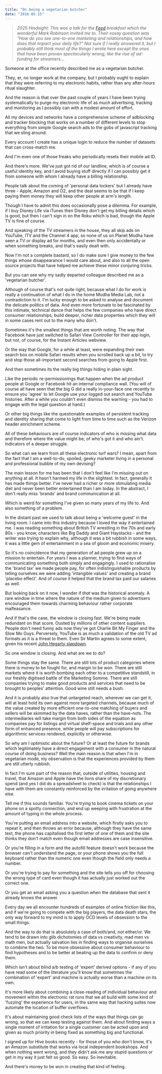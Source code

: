 ```yaml
---
title: "On being a vegetarian butcher"
date: "2016-05-15"
---
```


> _2025 Hindsight: This was a talk for the [Feed](https://www.feed.xyz/about) breakfast which the wonderful Mark Robinson invited me to. Their essay question was "How do you see one-to-one marketing and relationships, and how does that impact your daily life?" Not sure if I really answered it, but I probably still think most of the things I wrote here except the ones that have been proven spectacularly wrong, like the rise of ad-funding for streamers..._

Someone at the office recently described me as a vegetarian butcher.

They, er, no longer work at the company, but I probably ought to explain that they were referring to my electronic habits, rather than any after-hours ritual slaughter.

And the reason is that over the past couple of years I have been trying systematically to purge my electronic life of as much advertising, tracking and monitoring as I possibly can with a modest amount of effort.

All my devices and networks have a comprehensive scheme of adblocking and tracker blocking that works on a number of different levels to stop everything from simple Google search ads to the gobs of javascript tracking that we sling around.

Every account I create has a unique login to reduce the number of datasets that can cross-match me.

And I'm even one of those freaks who periodically resets their mobile ad ID.

And there's more. We've just got rid of our landline, which is of course a useful identity key, and I avoid buying stuff directly if I can possibly get it from someone with whom I already have a billing relationship.

People talk about the coming of 'personal data lockers' but I already have three - Apple, Amazon and O2, and the deal seems to be that if I keep paying them money they will keep other people at arm's length.

Though I have to admit this does occasionally pose a dilemma. For example, if I buy Disney Life via iTunes then Disney don't get my billing details which is good, but then I can't sign in on the Roku which is bad, though the Apple TV is fine of course.

And speaking of the TV streamers in the house, they all skip ads on YouTube, ITV and the Channel 4 app, so none of us on Planet Modha have seen a TV or display ad for months, and even then only accidentally or when something breaks, and that's easily dealt with.

Now I'm not a complete bastard, so I do make sure I give money to the few things whose disappearance I would care about, and also to all the open source projects that have helped me achieve these minor conjuring tricks.

But you can see why my sadly departed colleague described me as a 'vegetarian butcher'.

Although of course that's not quite right, because what I do for work is really a continuation of what I do in the home Modha Media Lab, not a contradiction to it. I'm lucky enough to be asked to analyse and document the delicate politics of data. And even more fortunate to be fascinated by this intimate, technical dance that helps the few companies who have direct consumer relationships, build deeper, richer data properties which they will in some cases rent out to the many who don't.

Sometimes it's the smallest things that are worth noting. The way that Facebook have just switched to Safari View Controller for their app login, but not, of course, for the Instant Articles webview.

Or the way that Google, for a while at least, were expanding their own search box on mobile Safari results when you scrolled back up a bit, to try and stop those all-important second searches from going to Apple first.

And then sometimes its the really big things hiding in plain sight.

Like the periodic re-permissionings that happen when the ad product people at Google or Facebook hit an internal compliance wall. (You will of course all have seen that the big G did a really in-your-face one recently to ensure you 'agree' to let Google use your logged out search and YouTube histories. After a while you couldn't even dismiss the warning - you had to engage with the legal question at hand.)

Or other big things like the questionable examples of persistent tracking and identity sharing that come to light from time to time such as the Verizon header enrichment scheme.

All of these behaviours are of course indicators of who is missing what data and therefore where the value might be; of who's got it and who ain't. Indicators of a deeper struggle.

So what can we learn from all these electronic turf wars? I mean, apart from the fact that I am a well-to-do, spoiled, geeky marketer living in a personal and professional bubble of my own devising?

The main lesson for me has been that I don't feel like I'm missing out on anything at all. It hasn't harmed my life in the slightest. In fact, generally it has made things better. I've never had a richer or more stimulating media diet and never been better entertained than I am today. In the abstract, I don't really miss 'brands' and brand communication at all.

Which is weird for something I've given so many years of my life to. And also something of a problem.

In the distant past we used to talk about being a 'welcome guest' in the living room. I came into this industry because I loved the way it entertained me. I was reading something about British TV wrestling in the 70s and early 80s - you know, characters like Big Daddy and Giant Haystacks - and the writer was trying to explain why, although it was a bit rubbish in some ways, it was a little gem of entertainment in a sea of gloom and economic misery.

So it's no coincidence that my generation of ad people grew up on a mission to entertain. For years I was a planner, trying to find ways of communicating something both simply and engagingly. I used to rationalise the 'brand tax' we made people pay, for often indistinguishable products by telling ourselves we were adding 'intangible values' and creating a brand 'placebo effect'. And of course it helped that the brand tax paid our salaries as well.

But looking back on it now, I wonder if *that* was the historical anomaly. A rare window in time where the nature of the medium given to advertisers encouraged them towards charming behaviour rather corporate malfeasance.

And if that's the case, the window is closing fast. We're being made redundant on that score. Ousted by millions of other content suppliers. People don't need funny ads now they've got Charlie Bit My Finger and the Slow Mo Guys. Perversely, YouTube is as much a validation of the old TV ad formats as it is a threat to them. Even Sir Martin agrees to some extent, given his recent [John Hegarty slapdown](http://www.thedrum.com/news/2016/03/24/sir-martin-sorrell-definition-creativity-needs-change-we-re-not-advertising-business).

So one window is closing. And what are we to do?

Some things stay the same. There are still lots of product categories where there is money to be fought for, and margin to be won. There are still markets where it is worth bombing each other to a competitive standstill, in our freshly digitised battle of the Marketing Somme. There are still companies trying to make good products and services that need to be brought to peoples' attention. Good wine still needs a bush.

And it is probably also true that untargeted reach, wherever we can get it, will at least hold its own against more targeted channels, because much of the value created by more efficient one-to-one matching of buyers and sellers will be skimmed by the data haves, rather than the have-nots. The intermediaries will take margin from both sides of the equation as companies pay for listings and virtual shelf-space and trials and any other form of enhanced presence, while people will pay subscriptions for algorithmic services rendered, explicitly or otherwise.

So why am I optimistic about the future? Or at least the future for brands which legitimately have a direct engagement with a consumer in the natural course of doing business? Well the main reason is that when I'm in vegetarian mode, my observation is that the experiences provided by them are still utterly rubbish.

In fact I'm sure part of the reason that, outside of utilities, housing and travel, that Amazon and Apple have the lions share of my discretionary spend (and yes I did do a spreadsheet to check) is that the relationships I have with them are constantly reinforced by the irritation of going anywhere else.

Tell me if this sounds familiar. You're trying to book cinema tickets on your phone on a spotty connection, and end up weeping with frustration at the amount of typing in the whole process.

You're putting an email address into a website, which firstly asks you to repeat it, and then throws an error because, although they have the same text, the phone has capitalised the first letter of one of them and the site thinks they don't match even though email addresses are case insensitive.

Or you're filling in a form and the autofill feature doesn't work because the browser can't understand the page, or your phone shows you the full keyboard rather than the numeric one even though the field only needs a number.

Or you're trying to pay for something and the site tells you off for choosing the wrong type of card even though it has actually just worked out the correct one.

Or you get an email asking you a question when the database that sent it already knows the answer.

Every day we all encounter hundreds of examples of online friction like this, and if we're going to compete with the big players, the data death stars, the only way forward to my mind is to apply OCD levels of obsession to the small things.

And the way to do that is absolutely a case of both/and, not either/or. We tend to be drawn into glib dichotomies of data vs creativity, mad men vs math men, but actually salvation lies in finding ways to organise ourselves to combine the two. To be more obsessive about consumer behaviour to find hypotheses and to be better at beating up the data to confirm or deny them.

Which isn't about blind a/b testing of 'expert' derived options - if any of you have read some of the literature you'll know that sometimes the combination of 'expert' and machine is actually worse than a machine on its own.

It's more likely about combining a close-reading of individual behaviour and movement within the electronic rat runs that we all build with some kind of 'fuzzing' the experience for users, in the same way that hacking suites now automate the location of buffer overflows.

It's about maintaining good check lists of the ways that things can go wrong, so that we can keep testing against them. And about finding ways a single moment of irritation for a single customer can be acted upon and given as much priority in being fixed as something big and functional.

I signed up for Hive books recently - for those of you who don't know, it's an Amazon substitute that works via local independent bookshops. And when nothing went wrong, and they didn't ask me any stupid questions or get in my way it just felt so good. So easy. So inevitable.

And there's money to be won in creating that kind of feeling.

